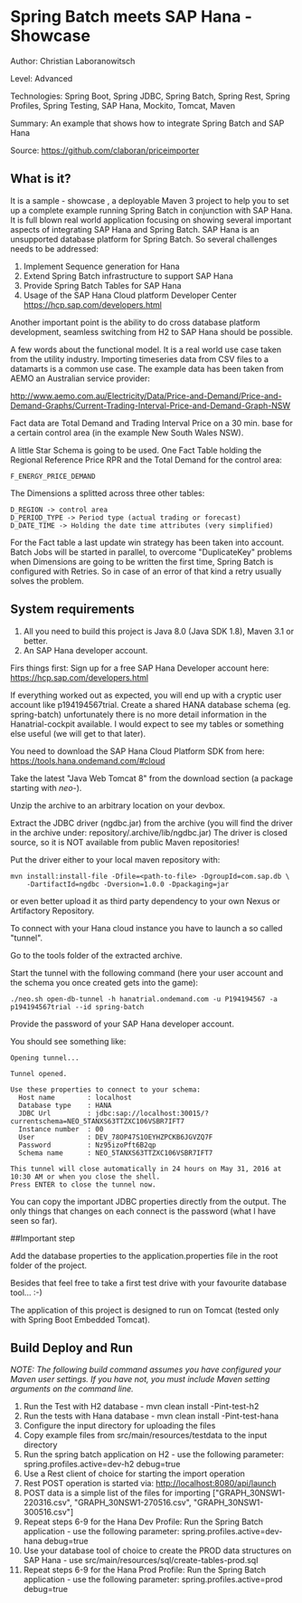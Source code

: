 Spring Batch meets SAP Hana - Showcase 
====================================================================================


Author: Christian Laboranowitsch

Level: Advanced

Technologies: Spring Boot, Spring JDBC, Spring Batch, Spring Rest, Spring Profiles, Spring Testing, SAP Hana, Mockito, Tomcat, Maven

Summary: An example that shows how to integrate Spring Batch and SAP Hana

Source: <https://github.com/claboran/priceimporter>

What is it?
-----------

It is a sample - showcase , a deployable Maven 3 project to help you to set up a complete example running Spring Batch in conjunction with SAP Hana.
It is full blown real world application focusing on showing several important aspects of integrating SAP Hana and Spring Batch. SAP Hana is an unsupported
database platform for Spring Batch. So several challenges needs to be addressed:

1. Implement Sequence generation for Hana
2. Extend Spring Batch infrastructure to support SAP Hana
3. Provide Spring Batch Tables for SAP Hana
4. Usage of the SAP Hana Cloud platform Developer Center <https://hcp.sap.com/developers.html>

Another important point is the ability to do cross database platform development, seamless switching from H2 to SAP Hana should be possible.

A few words about the functional model. It is a real world use case taken from the utility industry. Importing timeseries data from CSV files to a datamarts is 
a common use case. The example data has been taken from AEMO an Australian service provider: 

<http://www.aemo.com.au/Electricity/Data/Price-and-Demand/Price-and-Demand-Graphs/Current-Trading-Interval-Price-and-Demand-Graph-NSW>
   
Fact data are Total Demand and Trading Interval Price on a 30 min. base for a certain control area (in the example New South Wales NSW).
 
A little Star Schema is going to be used. One Fact Table holding the Regional Reference Price RPR and the Total Demand for the control area:
    
    F_ENERGY_PRICE_DEMAND

The Dimensions a splitted across three other tables:

    D_REGION -> control area
    D_PERIOD_TYPE -> Period type (actual trading or forecast)
    D_DATE_TIME -> Holding the date time attributes (very simplified)

For the Fact table a last update win strategy has been taken into account.
Batch Jobs will be started in parallel, to overcome "DuplicateKey" problems when Dimensions are going to be written the first time, Spring Batch is configured with
Retries. So in case of an error of that kind a retry usually solves the problem.


System requirements
-------------------

1. All you need to build this project is Java 8.0 (Java SDK 1.8), Maven 3.1 or better.
2. An SAP Hana developer account.

Firs things first: Sign up for a free SAP Hana Developer account here: <https://hcp.sap.com/developers.html>

If everything worked out as expected, you will end up with a cryptic user account like p194194567trial.
Create a shared HANA database schema (eg. spring-batch) unfortunately there is no more detail information 
in the Hanatrial-cockpit available. I would expect to see my tables or something else useful (we will get to that later).

You need to download the SAP Hana Cloud Platform SDK from here: <https://tools.hana.ondemand.com/#cloud>

Take the latest "Java Web Tomcat 8" from the download section (a package starting with _neo-_).

Unzip the archive to an arbitrary location on your devbox.

Extract the JDBC driver (ngdbc.jar) from the archive (you will find the driver in the archive under: repository/.archive/lib/ngdbc.jar)
The driver is closed source, so it is NOT available from public Maven repositories!

Put the driver either to your local maven repository with:

```
mvn install:install-file -Dfile=<path-to-file> -DgroupId=com.sap.db \
    -DartifactId=ngdbc -Dversion=1.0.0 -Dpackaging=jar
```

or even better upload it as third party dependency to your own Nexus or Artifactory Repository.

To connect with your Hana cloud instance you have to launch a so called "tunnel".

Go to the tools folder of the extracted archive.

Start the tunnel with the following command (here your user account and the schema you once created gets into the game):

```
./neo.sh open-db-tunnel -h hanatrial.ondemand.com -u P194194567 -a p194194567trial --id spring-batch
```
Provide the password of your SAP Hana developer account.

You should see something like:

```
Opening tunnel...

Tunnel opened.

Use these properties to connect to your schema:
  Host name        : localhost
  Database type    : HANA
  JDBC Url         : jdbc:sap://localhost:30015/?currentschema=NEO_5TANXS63TTZXC106VSBR7IFT7
  Instance number  : 00
  User             : DEV_78OP47S1OEYHZPCKB6JGVZQ7F
  Password         : Nz95izoPft6B2qp
  Schema name      : NEO_5TANXS63TTZXC106VSBR7IFT7

This tunnel will close automatically in 24 hours on May 31, 2016 at 10:30 AM or when you close the shell.
Press ENTER to close the tunnel now.
```

You can copy the important JDBC properties directly from the output. The only things that changes on each connect is the password (what I have seen so far).

##Important step

Add the database properties to the application.properties file in the root folder of the project.
 
Besides that feel free to take a first test drive with your favourite database tool... :-) 

The application of this project is designed to run on Tomcat (tested only with Spring Boot Embedded Tomcat).

 
Build Deploy and Run
-------------------------

_NOTE: The following build command assumes you have configured your Maven user settings. If you have not, you must include Maven setting arguments on the command line._

1. Run the Test with H2 database - mvn clean install -Pint-test-h2
2. Run the tests with Hana database - mvn clean install -Pint-test-hana
4. Configure the input directory for uploading the files
5. Copy example files from src/main/resources/testdata to the input directory  
6. Run the spring batch application on H2 - use the following parameter: spring.profiles.active=dev-h2 debug=true 
7. Use a Rest client of choice for starting the import operation
8. Rest POST operation is started via: <http://localhost:8080/api/launch>
9. POST data is a simple list of the files for importing ["GRAPH_30NSW1-220316.csv", "GRAPH_30NSW1-270516.csv", "GRAPH_30NSW1-300516.csv"]
10. Repeat steps 6-9 for the Hana Dev Profile: Run the Spring Batch application - use the following parameter: spring.profiles.active=dev-hana debug=true
11. Use your database tool of choice to create the PROD data structures on SAP Hana - use src/main/resources/sql/create-tables-prod.sql
12. Repeat steps 6-9 for the Hana Prod Profile: Run the Spring Batch application - use the following parameter: spring.profiles.active=prod debug=true
